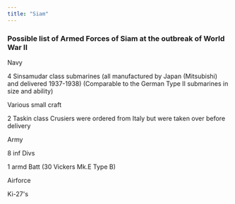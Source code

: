 ```yaml
---
title: "Siam"
---
```


###  Possible list of Armed Forces of Siam at the outbreak of World War II 

Navy

4 Sinsamudar class submarines (all manufactured by Japan (Mitsubishi)
and delivered 1937-1938) (Comparable to the German Type II submarines in
size and ability)

Various small craft

2 Taskin class Crusiers were ordered from Italy but were taken over
before delivery

Army

8 inf Divs

1 armd Batt (30 Vickers Mk.E Type B)

Airforce

Ki-27's

